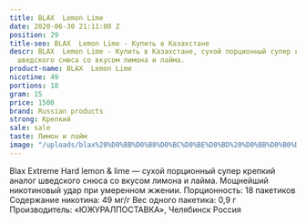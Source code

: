 ```yaml
---
title: BLAX  Lemon Lime
date: 2020-06-30 21:11:00 Z
position: 29
title-seo: BLAX  Lemon Lime - Купить в Казахстане
descr: BLAX  Lemon Lime - Купить в Казахстане, сухой порционный супер крепкий аналог
  шведского снюса со вкусом лимона и лайма.
product-name: BLAX  Lemon Lime
nicotine: 49
portions: 18
gram: 15
price: 1500
brand: Russian products
strong: Крепкий
sale: sale
taste: Лимон и лайм
image: "/uploads/blax%20%D0%BB%D0%B8%D0%BC%D0%BE%D0%BD%20%D0%BB%D0%B0%D0%B9%D0%BC.jpg"
---
```


Blax Extreme Hard lemon & lime — сухой порционный супер крепкий аналог шведского снюса со вкусом лимона и лайма. 
Мощнейший никотиновый удар при умеренном жжении.
Порционность: 18 пакетиков
Содержание никотина: 49 мг/г
Вес одного пакетика: 0,9 г
Производитель: «ЮЖУРАЛПОСТАВКА», Челябинск Россия